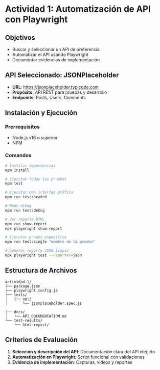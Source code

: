 # Actividad 1: Automatización de API con Playwright

## Objetivos
- Buscar y seleccionar un API de preferencia
- Automatizar el API usando Playwright
- Documentar evidencias de implementación

## API Seleccionado: JSONPlaceholder
- **URL**: https://jsonplaceholder.typicode.com
- **Propósito**: API REST para pruebas y desarrollo
- **Endpoints**: Posts, Users, Comments

## Instalación y Ejecución

### Prerrequisitos
- Node.js v16 o superior
- NPM

### Comandos
```bash
# Instalar dependencias
npm install

# Ejecutar todas las pruebas
npm test

# Ejecutar con interfaz gráfica
npm run test:headed

# Modo debug
npm run test:debug

# Ver reporte HTML
npm run show-report
npx playwright show-report

# Ejecutar prueba específica
npm run test:single "nombre de la prueba"

# Generar reporte JSON limpio
npx playwright test --reporter=json
```

## Estructura de Archivos
```
actividad-1/
├── package.json
├── playwright.config.js
├── tests/
│   ├── api/
│       └── jsonplaceholder.spec.js

├── docs/
│   └── API_DOCUMENTATION.md
└── test-results/
    └── html-report/
```

## Criterios de Evaluación
1. **Selección y descripción del API**: Documentación clara del API elegido
2. **Automatización en Playwright**: Script funcional con validaciones
3. **Evidencia de implementación**: Capturas, videos y reportes
